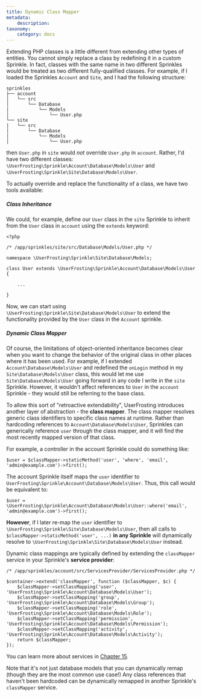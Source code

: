 ```yaml
---
title: Dynamic Class Mapper
metadata:
    description: 
taxonomy:
    category: docs
---
```


Extending PHP classes is a little different from extending other types of entities.  You cannot simply replace a class by redefining it in a custom Sprinkle.  In fact, classes with the same name in two different Sprinkles would be treated as two different fully-qualified classes.  For example, if I loaded the Sprinkles `Account` and `Site`, and I had the following structure:

```
sprinkles
├── account
│   └── src
│       └── Database
|           └── Models
│               └── User.php
└── site
|   └── src
│       └── Database
|           └── Models
│               └── User.php
```

then `User.php` in `site` would *not* override `User.php` in `account`.  Rather, I'd have two different classes: `\UserFrosting\Sprinkle\Account\Database\Models\User` and `\UserFrosting\Sprinkle\Site\Database\Models\User`.

To actually override and replace the functionality of a class, we have two tools available:

##### Class Inheritance

We could, for example, define our `User` class in the `site` Sprinkle to inherit from the `User` class in `account` using the `extends` keyword:

```
<?php

/* /app/sprinkles/site/src/Database\Models/User.php */

namespace \UserFrosting\Sprinkle\Site\Database\Models;

class User extends \UserFrosting\Sprinkle\Account\Database\Models\User
{

    ...

}

```

Now, we can start using `\UserFrosting\Sprinkle\Site\Database\Models\User` to extend the functionality provided by the `User` class in the `Account` sprinkle.

##### Dynamic Class Mapper

Of course, the limitations of object-oriented inheritance becomes clear when you want to change the behavior of the original class in other places where it has been used.  For example, if I extended `Account\Database\Models\User` and redefined the `onLogin` method in my `Site\Database\Models\User` class, this would let me use `Site\Database\Models\User` going forward in any code I write in the `site` Sprinkle.  However, it wouldn't affect references to `User` in the `account` Sprinkle - they would still be referring to the base class.

To allow this sort of "retroactive extendability", UserFrosting introduces another layer of abstraction - the **class mapper**.  The class mapper resolves generic class identifiers to specific class names at runtime.  Rather than hardcoding references to `Account\Database\Models\User`, Sprinkles can generically reference `user` through the class mapper, and it will find the most recently mapped version of that class.

For example, a controller in the account Sprinkle could do something like:

```
$user = $classMapper->staticMethod('user', 'where', 'email', 'admin@example.com')->first();
```

The account Sprinkle itself maps the `user` identifier to `UserFrosting\Sprinkle\Account\Database\Models\User`.  Thus, this call would be equivalent to:

```
$user = \UserFrosting\Sprinkle\Account\Database\Models\User::where('email', 'admin@example.com')->first();
```

**However**, if I later re-map the `user` identifier to `\UserFrosting\Sprinkle\Site\Database\Models\User`, then all calls to `$classMapper->staticMethod('user', ...)` **in any Sprinkle** will dynamically resolve to `\UserFrosting\Sprinkle\Site\Database\Models\User` instead.

Dynamic class mappings are typically defined by extending the `classMapper` service in your Sprinkle's **service provider**:

```
/* /app/sprinkles/account/src/ServicesProvider/ServicesProvider.php */

$container->extend('classMapper', function ($classMapper, $c) {
    $classMapper->setClassMapping('user', 'UserFrosting\Sprinkle\Account\Database\Models\User');
    $classMapper->setClassMapping('group', 'UserFrosting\Sprinkle\Account\Database\Models\Group');
    $classMapper->setClassMapping('role', 'UserFrosting\Sprinkle\Account\Database\Models\Role');
    $classMapper->setClassMapping('permission', 'UserFrosting\Sprinkle\Account\Database\Models\Permission');
    $classMapper->setClassMapping('activity', 'UserFrosting\Sprinkle\Account\Database\Models\Activity');
    return $classMapper;
});
```

You can learn more about services in [Chapter 15](/services).

Note that it's not just database models that you can dynamically remap (though they are the most common use case!)  Any class references that haven't been hardcoded can be dynamically remapped in another Sprinkle's `classMapper` service.
